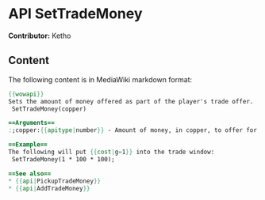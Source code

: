 # API SetTradeMoney

**Contributor:** Ketho

## Content

The following content is in MediaWiki markdown format:

```mediawiki
{{wowapi}}
Sets the amount of money offered as part of the player's trade offer.
 SetTradeMoney(copper)

==Arguments==
:;copper:{{apitype|number}} - Amount of money, in copper, to offer for trade.

==Example==
The following will put {{cost|g=1}} into the trade window:
 SetTradeMoney(1 * 100 * 100);

==See also==
* {{api|PickupTradeMoney}}
* {{api|AddTradeMoney}}
```